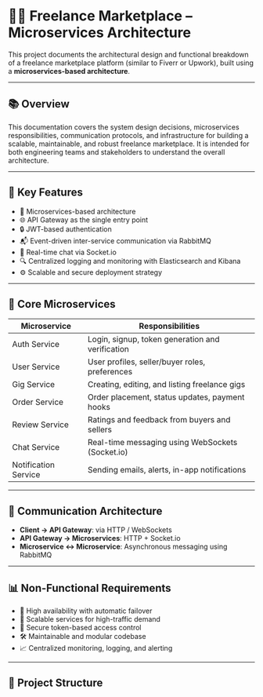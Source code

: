 # 🧑‍💼 Freelance Marketplace – Microservices Architecture

This project documents the architectural design and functional breakdown of a freelance marketplace platform (similar to Fiverr or Upwork), built using a **microservices-based architecture**.

---

## 📚 Overview

This documentation covers the system design decisions, microservices responsibilities, communication protocols, and infrastructure for building a scalable, maintainable, and robust freelance marketplace. It is intended for both engineering teams and stakeholders to understand the overall architecture.

---

## 📌 Key Features

- 🧩 Microservices-based architecture
- 🌐 API Gateway as the single entry point
- 🔒 JWT-based authentication
- 📬 Event-driven inter-service communication via RabbitMQ
- 💬 Real-time chat via Socket.io
- 🔍 Centralized logging and monitoring with Elasticsearch and Kibana
- ⚙️ Scalable and secure deployment strategy

---

## 🧱 Core Microservices

| Microservice        | Responsibilities                                       |
|---------------------|--------------------------------------------------------|
| Auth Service        | Login, signup, token generation and verification       |
| User Service        | User profiles, seller/buyer roles, preferences         |
| Gig Service         | Creating, editing, and listing freelance gigs          |
| Order Service       | Order placement, status updates, payment hooks         |
| Review Service      | Ratings and feedback from buyers and sellers           |
| Chat Service        | Real-time messaging using WebSockets (Socket.io)       |
| Notification Service| Sending emails, alerts, in-app notifications           |

---

## 🔗 Communication Architecture

- **Client → API Gateway**: via HTTP / WebSockets
- **API Gateway → Microservices**: HTTP + Socket.io
- **Microservice ↔ Microservice**: Asynchronous messaging using RabbitMQ

---

## 📊 Non-Functional Requirements

- 🔁 High availability with automatic failover
- 🚀 Scalable services for high-traffic demand
- 🔐 Secure token-based access control
- 🛠️ Maintainable and modular codebase
- 📈 Centralized monitoring, logging, and alerting

---

## 📂 Project Structure

